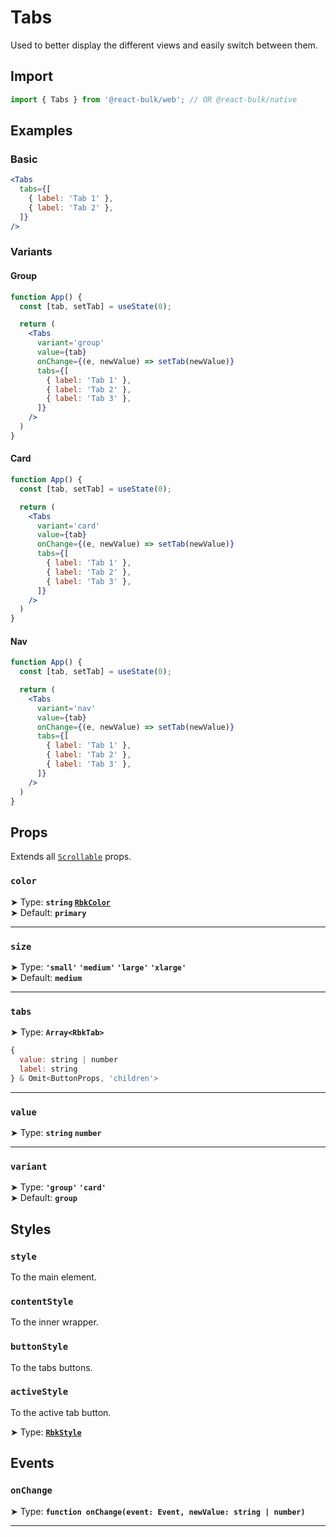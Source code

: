 # Tabs

Used to better display the different views and easily switch between them.


## Import

```jsx
import { Tabs } from '@react-bulk/web'; // OR @react-bulk/native
```

## Examples

### Basic

```jsx live
<Tabs
  tabs={[
    { label: 'Tab 1' },
    { label: 'Tab 2' },
  ]}
/>
```

### Variants

#### Group

```jsx live
function App() {
  const [tab, setTab] = useState(0);

  return (
    <Tabs
      variant='group'
      value={tab}
      onChange={(e, newValue) => setTab(newValue)}
      tabs={[
        { label: 'Tab 1' },
        { label: 'Tab 2' },
        { label: 'Tab 3' },
      ]}
    />
  )
}
```

#### Card

```jsx live
function App() {
  const [tab, setTab] = useState(0);

  return (
    <Tabs
      variant='card'
      value={tab}
      onChange={(e, newValue) => setTab(newValue)}
      tabs={[
        { label: 'Tab 1' },
        { label: 'Tab 2' },
        { label: 'Tab 3' },
      ]}
    />
  )
}
```

#### Nav

```jsx live
function App() {
  const [tab, setTab] = useState(0);

  return (
    <Tabs
      variant='nav'
      value={tab}
      onChange={(e, newValue) => setTab(newValue)}
      tabs={[
        { label: 'Tab 1' },
        { label: 'Tab 2' },
        { label: 'Tab 3' },
      ]}
    />
  )
}
```

## Props

Extends all [`Scrollable`](/docs/core/scrollable#props) props.

### **`color`**

➤ Type: **`string` [`RbkColor`](/docs/type-reference/rbk-color)** <br/>
➤ Default: **`primary`**

---

### **`size`**

➤ Type: **`'small'` `'medium'` `'large'` `'xlarge'`** <br/>
➤ Default: **`medium`**

---

### **`tabs`**

➤ Type: **`Array<RbkTab>`** <br/>

```jsx title="RbkTab"
{
  value: string | number
  label: string
} & Omit<ButtonProps, 'children'>
```

---

### **`value`**

➤ Type: **`string` `number`** <br/>

---

### **`variant`**

➤ Type: **`'group'` `'card'`** <br/>
➤ Default: **`group`**

## Styles

### **`style`**
To the main element.

### **`contentStyle`**
To the inner wrapper.

### **`buttonStyle`**
To the tabs buttons.

### **`activeStyle`**
To the active tab button.

➤ Type: **[`RbkStyle`](/docs/type-reference/rbk-style)** <br/>

## Events

### **`onChange`**

➤ Type: **`function onChange(event: Event, newValue: string | number)`** <br/>

---
